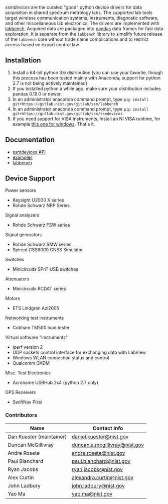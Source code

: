 *ssmdevices* are the curated "good" python device drivers for data acquisition in shared spectrum metrology labs. The supported lab tools target
wireless communication systems, instruments, diagnostic software, and other miscellaneous lab electronics.
The drivers are implemented with [labbench](https://gitlab.nist.gov/gitlab/ssm/labbench). Acquired data are packaged into [pandas](http://pandas.pydata.org/) data frames for fast data exploration.
It is separate from the `labbench` library to simplify future release of the `labbench` core without trade name complications and to restrict
access based on export control law.

## Installation
1. Install a 64-bit python 3.6 distribution (you can use your favorite, though this process has been tested mainly with Anaconda; support for python 2.7 is not being actively maintained)
2. If you installed python a while ago, make sure your distribution includes pandas 0.19.0 or newer.
3. In an administrator anaconda command prompt, type `pip install git+https://gitlab.nist.gov/gitlab/ssm/labbench`
4. In an administrator anaconda command prompt, type `pip install git+https://gitlab.nist.gov/gitlab/ssm/ssmdevices`
5. If you need support for VISA instruments, install an NI VISA runtime, for example [this one for windows](http://download.ni.com/support/softlib/visa/NI-VISA/16.0/Windows/NIVISA1600runtime.exe).
That's it.

## Documentation
* [ssmdevices API](http://ssm.ipages.nist.gov/ssmdevices/)
* [examples](examples)
* [labbench](https://gitlab.nist.gov/gitlab/ssm/labbench#how-to)

## Device Support
Power sensors
* Keysight U2000 X series
* Rohde Schwarz NRP Series

Signal analyzers
* Rohde Schwarz FSW series 

Signal generators
* Rohde Schwarz SMW series
* Spirent GSS8000 GNSS Simulator

Switches
* Minicircuits SPnT USB switches

Attenuators
* Minicircuits RCDAT series

Motors
* ETS Lindgren Azi2005

Networking test instruments
* Cobham TM500 load tester

Virtual software "instruments"
* iperf version 2
* UDP sockets control interface for exchanging data with LabView
* Windows WLAN connection status and control
* Qualcomm QXDM
 
Misc. Test Electronics
* Acroname USBHub 2x4 (python 2.7 only)

GPS Receivers
* SwiftNav Piksi

### Contributors
| Name  |  Contact Info |
|---|---|
| Dan Kuester (maintainer)  |  <daniel.kuester@nist.gov> |
| Duncan McGillivray  | <duncan.a.mcgillivray@nist.gov>  |
| Andre Rosete        | <andre.rosete@nist.gov> |
| Paul Blanchard | <paul.blanchard@nist.gov> |
| Ryan Jacobs | <ryan.jacobs@nist.gov> |
| Alex Curtin | <alexandra.curtin@nist.gov> |
| John Ladbury | <john.ladbury@nist.gov> |
| Yao Ma | <yao.ma@nist.gov> |

